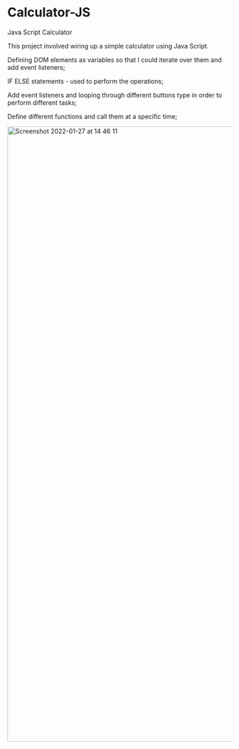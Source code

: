 # Calculator-JS
Java Script Calculator

This project involved wiring up a simple calculator using Java Script.

Defining DOM elements as variables so that I could iterate over them and add event listeners;

IF ELSE statements - used to perform the operations;

Add event listeners and looping through different buttons type in order to perform different tasks;

Define different functions and call them at a specific time;

<img width="1380" alt="Screenshot 2022-01-27 at 14 46 11" src="https://user-images.githubusercontent.com/89453097/151396574-b20592a1-8468-4f64-914f-c3c70d9755ab.png">
